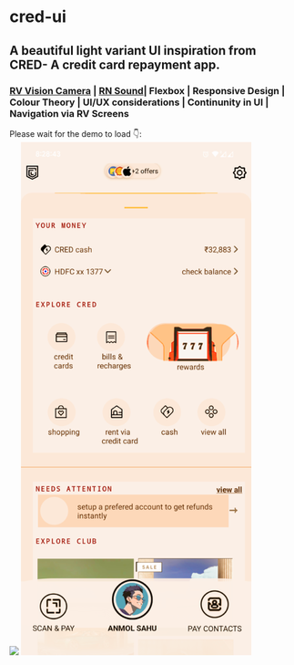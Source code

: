 # cred-ui
## A beautiful light variant UI inspiration from CRED- A credit card repayment app.
### [RV Vision Camera](https://react-native-vision-camera.com/)  | [RN Sound](https://www.npmjs.com/package/react-native-sound)|  Flexbox  |  Responsive Design   | Colour Theory  |  UI/UX considerations | Continunity in UI  | Navigation via RV Screens

Please wait for the demo to load 👇: 
<br>
<picture>
  <img src="/demo-reducedsize.gif?raw=true">
</picture>
<picture>
   <img  src="/Screenshot_20231231-202844_credui-xs.png?raw=true">
</picture>
